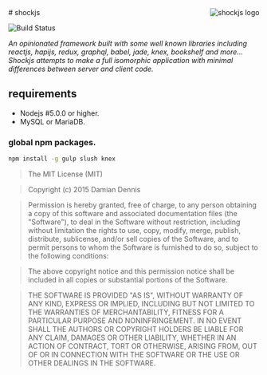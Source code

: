 <img align="right" alt="shockjs logo" src="http://shockjs.github.io/shockjs.svg">
# shockjs

![Build Status](https://travis-ci.org/shockjs/shockjs.svg)

*An opinionated framework built with some well known libraries including reactjs, hapijs, redux, graphql, babel, jade, knex, bookshelf and more... Shockjs attempts to make a full isomorphic application with minimal differences between server and client code.*

## requirements

* Nodejs #5.0.0 or higher.
* MySQL or MariaDB.

### global npm packages.
```bash
npm install -g gulp slush knex
```

> The MIT License (MIT)

> Copyright (c) 2015 Damian Dennis

> Permission is hereby granted, free of charge, to any person obtaining a copy
> of this software and associated documentation files (the "Software"), to deal
> in the Software without restriction, including without limitation the rights
> to use, copy, modify, merge, publish, distribute, sublicense, and/or sell
> copies of the Software, and to permit persons to whom the Software is
> furnished to do so, subject to the following conditions:

> The above copyright notice and this permission notice shall be included in all
> copies or substantial portions of the Software.

> THE SOFTWARE IS PROVIDED "AS IS", WITHOUT WARRANTY OF ANY KIND, EXPRESS OR
> IMPLIED, INCLUDING BUT NOT LIMITED TO THE WARRANTIES OF MERCHANTABILITY,
> FITNESS FOR A PARTICULAR PURPOSE AND NONINFRINGEMENT. IN NO EVENT SHALL THE
> AUTHORS OR COPYRIGHT HOLDERS BE LIABLE FOR ANY CLAIM, DAMAGES OR OTHER
> LIABILITY, WHETHER IN AN ACTION OF CONTRACT, TORT OR OTHERWISE, ARISING FROM,
> OUT OF OR IN CONNECTION WITH THE SOFTWARE OR THE USE OR OTHER DEALINGS IN THE
> SOFTWARE.
